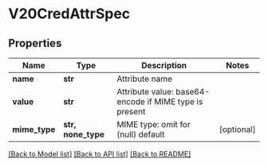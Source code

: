 # V20CredAttrSpec


## Properties
Name | Type | Description | Notes
------------ | ------------- | ------------- | -------------
**name** | **str** | Attribute name | 
**value** | **str** | Attribute value: base64-encode if MIME type is present | 
**mime_type** | **str, none_type** | MIME type: omit for (null) default | [optional] 

[[Back to Model list]](../README.md#documentation-for-models) [[Back to API list]](../README.md#documentation-for-api-endpoints) [[Back to README]](../README.md)


